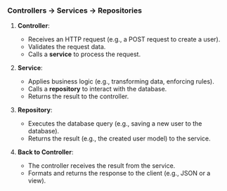### **Controllers → Services → Repositories**

1. **Controller**:
    - Receives an HTTP request (e.g., a POST request to create a user).
    - Validates the request data.
    - Calls a **service** to process the request.

2. **Service**:
    - Applies business logic (e.g., transforming data, enforcing rules).
    - Calls a **repository** to interact with the database.
    - Returns the result to the controller.

3. **Repository**:
    - Executes the database query (e.g., saving a new user to the database).
    - Returns the result (e.g., the created user model) to the service.

4. **Back to Controller**:
    - The controller receives the result from the service.
    - Formats and returns the response to the client (e.g., JSON or a view).

